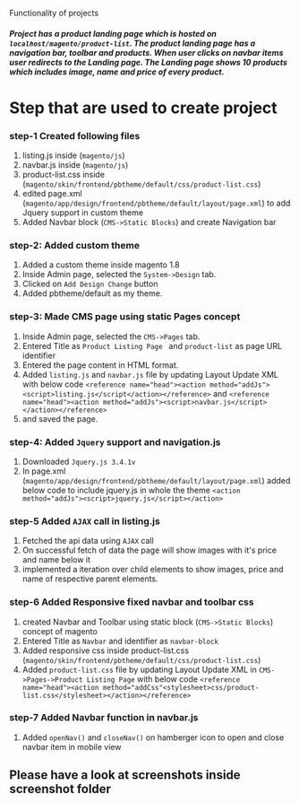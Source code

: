 Functionality of projects 

##### Project has a product landing page which is hosted on `localhost/magento/product-list`. The product landing page has a navigation bar, toolbar and products. When user clicks on navbar items user redirects to the Landing page. The Landing page shows 10 products which includes image, name and price of every product. 
             

# Step that are used to create project

### step-1 Created following files
1. listing.js  inside (`magento/js`)
2. navbar.js  inside (`magento/js`)
3. product-list.css inside (`magento/skin/frontend/pbtheme/default/css/product-list.css`)
4. edited page.xml (`magento/app/design/frontend/pbtheme/default/layout/page.xml`) to add Jquery support in custom theme
5. Added Navbar block (`CMS->Static Blocks`) and create Navigation bar

### step-2: Added custom theme
1. Added a custom theme inside magento 1.8
2. Inside Admin page, selected the `System->Design` tab.
3. Clicked on `Add Design Change` button
3. Added pbtheme/default as my theme.

### step-3: Made CMS page using static Pages concept

1. Inside Admin page, selected the `CMS->Pages` tab.
2. Entered Title as `Product Listing Page `  and `product-list` as page URL identifier
3. Entered the page content in HTML format.
4. Added `listing.js` and `navbar.js` file by updating Layout Update XML with below code  `<reference name="head"><action method="addJs"><script>listing.js</script</action></reference>` and `<reference name="head"><action method="addJs"><script>navbar.js</script></action></reference>` 
5. and saved the page.

### step-4: Added `Jquery` support and navigation.js
1. Downloaded `Jquery.js 3.4.1v` 
2. In page.xml (`magento/app/design/frontend/pbtheme/default/layout/page.xml`) added below code to include jquery.js in whole the theme `<action method="addJs"><script>jquery.js</script></action>`

### step-5 Added `AJAX` call in listing.js
1. Fetched the api data using `AJAX` call
2. On successful fetch of data the page will show images with it's price and name below it
3. implemented a iteration over child elements to show images, price and name of respective parent elements.


### step-6 Added Responsive fixed navbar and toolbar css
1. created Navbar and Toolbar using static block (`CMS->Static Blocks`) concept of magento
2. Entered Title as `Navbar` and identifier as `navbar-block`
3. Added responsive css inside product-list.css (`magento/skin/frontend/pbtheme/default/css/product-list.css`)
4. Added `product-list.css` file by updating Layout Update XML in `CMS->Pages->Product Listing Page` with below code `<reference name="head"><action method="addCss"<stylesheet>css/product-list.css</stylesheet></action></reference>`

### step-7 Added Navbar function in navbar.js
1. Added `openNav()` and `closeNav()` on  hamberger icon to open and close navbar item in mobile view

## Please have a look at screenshots inside screenshot folder
